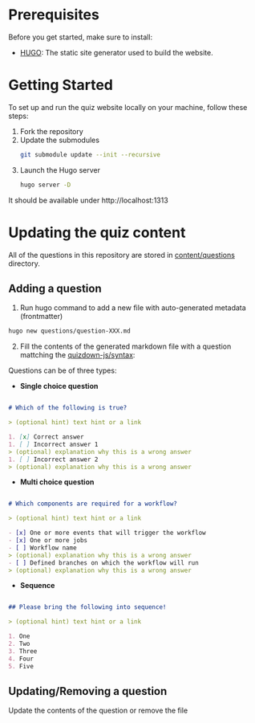 # Prerequisites

Before you get started, make sure to install:

- [HUGO](https://gohugo.io/installation/): The static site generator used to build the website.

# Getting Started

To set up and run the quiz website locally on your machine, follow these steps:

1) Fork the repository
2) Update the submodules
   ```bash
   git submodule update --init --recursive

3) Launch the Hugo server
   ```bash
   hugo server -D

It should be available under http://localhost:1313

# Updating the quiz content

All of the questions in this repository are stored in [content/questions](https://github.com/FidelusAleksander/github-actions-quiz/blob/master/content/questions) directory.

## Adding a question
1) Run hugo command to add a new file with auto-generated metadata (frontmatter)
```bash
hugo new questions/question-XXX.md
```
2) Fill the contents of the generated markdown file with a question mattching the
 [quizdown-js/syntax](https://github.com/bonartm/quizdown-js/blob/main/docs/syntax.md):

Questions can be of three types:

- **Single choice question**

``` markdown

# Which of the following is true?

> (optional hint) text hint or a link

1. [x] Correct answer
1. [ ] Incorrect answer 1
> (optional) explanation why this is a wrong answer
1. [ ] Incorrect answer 2
> (optional) explanation why this is a wrong answer
```

- **Multi choice question**

``` markdown

# Which components are required for a workflow?

> (optional hint) text hint or a link

- [x] One or more events that will trigger the workflow
- [x] One or more jobs
- [ ] Workflow name
> (optional) explanation why this is a wrong answer
- [ ] Defined branches on which the workflow will run
> (optional) explanation why this is a wrong answer

```

- **Sequence**

``` markdown

## Please bring the following into sequence!

> (optional hint) text hint or a link

1. One
2. Two
3. Three
4. Four
5. Five

```

## Updating/Removing a question
Update the contents of the question or remove the file
